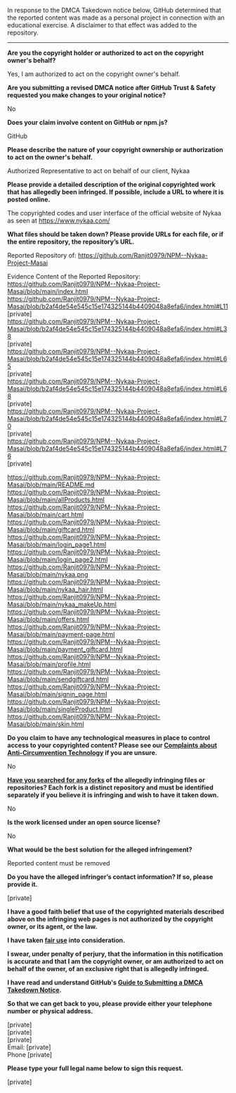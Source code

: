 In response to the DMCA Takedown notice below, GitHub determined that the reported content was made as a personal project in connection with an educational exercise. A disclaimer to that effect was added to the repository.

---

**Are you the copyright holder or authorized to act on the copyright owner's behalf?**

Yes, I am authorized to act on the copyright owner's behalf.

**Are you submitting a revised DMCA notice after GitHub Trust & Safety requested you make changes to your original notice?**

No

**Does your claim involve content on GitHub or npm.js?**

GitHub

**Please describe the nature of your copyright ownership or authorization to act on the owner's behalf.**

Authorized Representative to act on behalf of our client, Nykaa

**Please provide a detailed description of the original copyrighted work that has allegedly been infringed. If possible, include a URL to where it is posted online.**

The copyrighted codes and user interface of the official website of Nykaa as seen at https://www.nykaa.com/

**What files should be taken down? Please provide URLs for each file, or if the entire repository, the repository’s URL.**

Reported Repository of: https://github.com/Ranjit0979/NPM--Nykaa-Project-Masai

Evidence Content of the Reported Repository:  
https://github.com/Ranjit0979/NPM--Nykaa-Project-Masai/blob/main/index.html  
https://github.com/Ranjit0979/NPM--Nykaa-Project-Masai/blob/b2af4de54e545c15e174325144b4409048a8efa6/index.html#L11  
[private]  
https://github.com/Ranjit0979/NPM--Nykaa-Project-Masai/blob/b2af4de54e545c15e174325144b4409048a8efa6/index.html#L38  
[private]  
https://github.com/Ranjit0979/NPM--Nykaa-Project-Masai/blob/b2af4de54e545c15e174325144b4409048a8efa6/index.html#L65  
[private]  
https://github.com/Ranjit0979/NPM--Nykaa-Project-Masai/blob/b2af4de54e545c15e174325144b4409048a8efa6/index.html#L68  
[private]  
https://github.com/Ranjit0979/NPM--Nykaa-Project-Masai/blob/b2af4de54e545c15e174325144b4409048a8efa6/index.html#L70  
[private]  
https://github.com/Ranjit0979/NPM--Nykaa-Project-Masai/blob/b2af4de54e545c15e174325144b4409048a8efa6/index.html#L76  
[private]  

https://github.com/Ranjit0979/NPM--Nykaa-Project-Masai/blob/main/README.md  
https://github.com/Ranjit0979/NPM--Nykaa-Project-Masai/blob/main/allProducts.html  
https://github.com/Ranjit0979/NPM--Nykaa-Project-Masai/blob/main/cart.html  
https://github.com/Ranjit0979/NPM--Nykaa-Project-Masai/blob/main/giftcard.html  
https://github.com/Ranjit0979/NPM--Nykaa-Project-Masai/blob/main/login_page1.html  
https://github.com/Ranjit0979/NPM--Nykaa-Project-Masai/blob/main/login_page2.html  
https://github.com/Ranjit0979/NPM--Nykaa-Project-Masai/blob/main/nykaa.png  
https://github.com/Ranjit0979/NPM--Nykaa-Project-Masai/blob/main/nykaa_hair.html  
https://github.com/Ranjit0979/NPM--Nykaa-Project-Masai/blob/main/nykaa_makeUp.html  
https://github.com/Ranjit0979/NPM--Nykaa-Project-Masai/blob/main/offers.html  
https://github.com/Ranjit0979/NPM--Nykaa-Project-Masai/blob/main/payment-page.html  
https://github.com/Ranjit0979/NPM--Nykaa-Project-Masai/blob/main/payment_giftcard.html  
https://github.com/Ranjit0979/NPM--Nykaa-Project-Masai/blob/main/profile.html  
https://github.com/Ranjit0979/NPM--Nykaa-Project-Masai/blob/main/sendgiftcard.html  
https://github.com/Ranjit0979/NPM--Nykaa-Project-Masai/blob/main/signin_page.html  
https://github.com/Ranjit0979/NPM--Nykaa-Project-Masai/blob/main/singleProduct.html  
https://github.com/Ranjit0979/NPM--Nykaa-Project-Masai/blob/main/skin.html  

**Do you claim to have any technological measures in place to control access to your copyrighted content? Please see our <a href="https://docs.github.com/articles/guide-to-submitting-a-dmca-takedown-notice#complaints-about-anti-circumvention-technology">Complaints about Anti-Circumvention Technology</a> if you are unsure.**

No

**<a href="https://docs.github.com/articles/dmca-takedown-policy#b-what-about-forks-or-whats-a-fork">Have you searched for any forks</a> of the allegedly infringing files or repositories? Each fork is a distinct repository and must be identified separately if you believe it is infringing and wish to have it taken down.**

No

**Is the work licensed under an open source license?**

No

**What would be the best solution for the alleged infringement?**

Reported content must be removed

**Do you have the alleged infringer’s contact information? If so, please provide it.**

[private]  

**I have a good faith belief that use of the copyrighted materials described above on the infringing web pages is not authorized by the copyright owner, or its agent, or the law.**

**I have taken <a href="https://www.lumendatabase.org/topics/22">fair use</a> into consideration.**

**I swear, under penalty of perjury, that the information in this notification is accurate and that I am the copyright owner, or am authorized to act on behalf of the owner, of an exclusive right that is allegedly infringed.**

**I have read and understand GitHub's <a href="https://docs.github.com/articles/guide-to-submitting-a-dmca-takedown-notice/">Guide to Submitting a DMCA Takedown Notice</a>.**

**So that we can get back to you, please provide either your telephone number or physical address.**

[private]  
[private]  
[private]  
Email: [private]  
Phone [private]  

**Please type your full legal name below to sign this request.**

[private]  

